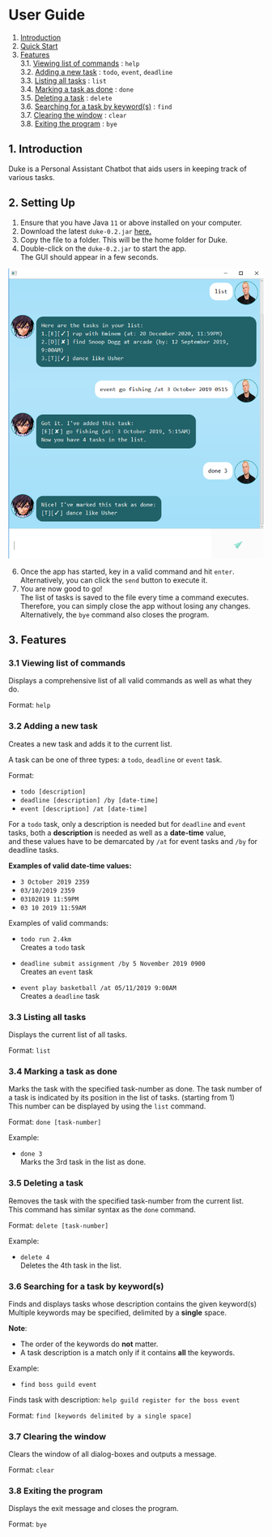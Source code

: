 # User Guide
1. [Introduction](#1-introduction)
2. [Quick Start](#2-quick-start)
3. [Features](#3-features)  
  3.1. [Viewing list of commands](#31-viewing-list-of-commands) : `help`   
  3.2. [Adding a new task](#32-adding-a-new-task) : `todo`, `event`, `deadline`  
  3.3. [Listing all tasks](#33-listing-all-tasks) : `list`  
  3.4. [Marking a task as done](#34-marking-a-task-as-done) : `done`   
  3.5. [Deleting a task](#35-deleting-a-task) : `delete`    
  3.6. [Searching for a task by keyword(s)](#36-searching-a-task-by-keyword) : `find`  
  3.7. [Clearing the window](#37-clearing-the-window) : `clear`    
  3.8. [Exiting the program](#37-exiting-the-program) : `bye`
   
## 1. Introduction
Duke is a Personal Assistant Chatbot that aids users in keeping track of various tasks.

## 2. Setting Up
1. Ensure that you have Java `11` or above installed on your computer. 
2. Download the latest `duke-0.2.jar` [here.](https://github.com/bruceskellator/duke/releases/tag/A-Release)
3. Copy the file to a folder. This will be the home folder for Duke.
4. Double-click on the `duke-0.2.jar` to start the app.  
The GUI should appear in a few seconds.

![Screenshot of Duke GUI](https://github.com/bruceskellator/duke/blob/master/docs/Ui.png?raw=true)

6. Once the app has started, key in a valid command and hit `enter`.
Alternatively, you can click the `send` button to execute it.
7. You are now good to go!   
The list of tasks is saved to the file every
time a command executes.   
Therefore, you can simply close the app without losing any changes.  
Alternatively, the `bye` command also closes the program.

## 3. Features

### 3.1 Viewing list of commands
Displays a comprehensive list of all valid commands as well as what they do.

Format: `help`

### 3.2 Adding a new task
Creates a new task and adds it to the current list.

A task can be one of three types: a `todo`, `deadline` or `event` task.

Format: 
* `todo [description]` 
* `deadline [description] /by [date-time]` 
* `event [description] /at [date-time]`

For a `todo` task, only a description is needed but for `deadline` and `event`
tasks, both a **description** is needed as well as a **date-time** value,   
and these values have to be demarcated by ` /at ` for event tasks and ` /by ` for deadline tasks.

**Examples of valid date-time values:**  
* `3 October 2019 2359`
* `03/10/2019 2359`
* `03102019 11:59PM`
* `03 10 2019 11:59AM`

Examples of valid commands: 

* `todo run 2.4km`  
Creates a `todo` task

* `deadline submit assignment /by 5 November 2019 0900`  
Creates an `event` task

* `event play basketball /at 05/11/2019 9:00AM`  
Creates a `deadline` task

### 3.3 Listing all tasks
Displays the current list of all tasks.

Format: `list`

### 3.4 Marking a task as done
Marks the task with the specified task-number as done.
The task number of a task is indicated by its position
in the list of tasks. (starting from 1)  
This number can be displayed by using the `list` command.

Format: `done [task-number]`

Example:
* `done 3`  
Marks the 3rd task in the list as done.

### 3.5 Deleting a task
Removes the task with the specified task-number from the current list.  
This command has similar syntax as the `done` command.

Format: `delete [task-number]`

Example:
* `delete 4`  
Deletes the 4th task in the list.

### 3.6 Searching for a task by keyword(s)
Finds and displays tasks whose description contains the given keyword(s)  
Multiple keywords may be specified, delimited by a **single** space.

**Note**: 
* The order of the keywords do **not** matter.
* A task description is a match only if it contains **all** the keywords.

Example:   
* `find boss guild event`

Finds task with description: `help guild register for the boss event`

Format: `find [keywords delimited by a single space]`

### 3.7 Clearing the window
Clears the window of all dialog-boxes and outputs a message.

Format: `clear`

### 3.8 Exiting the program
Displays the exit message and closes the program.

Format: `bye`
